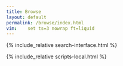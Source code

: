 ```yaml
---
title: Browse
layout: default
permalink: /browse/index.html
vim:	set ts=3 nowrap ft=liquid
---
```



{% include_relative search-interface.html %}


{% include_relative scripts-local.html %}



